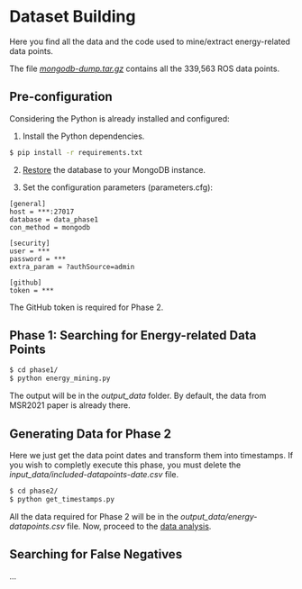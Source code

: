 # Dataset Building	

Here you find all the data and the code used to mine/extract energy-related data points.	

The file [<i>mongodb-dump.tar.gz</i>](./mongodb-dump.tar.gz) contains all the 339,563 ROS data points. 	

## Pre-configuration	

Considering the Python is already installed and configured:	

1) Install the Python dependencies.	

```bash	
$ pip install -r requirements.txt 	
```	

2) [Restore](https://docs.mongodb.com/manual/reference/program/mongorestore/) the database to your MongoDB instance.	

3) Set the configuration parameters (parameters.cfg):	

```	
[general]	
host = ***:27017	
database = data_phase1	
con_method = mongodb	

[security]	
user = ***	
password = ***	
extra_param = ?authSource=admin	

[github]	
token = ***	
```	
The GitHub token is required for Phase 2.	

## Phase 1: Searching for Energy-related Data Points

```bash	
$ cd phase1/	
$ python energy_mining.py	
```	

The output will be in the <i>output_data</i> folder. By default, the data from MSR2021 paper is already there.	

## Generating Data for Phase 2	

Here we just get the data point dates and transform them into timestamps. If you wish to completly execute this phase, you must delete the <i>input_data/included-datapoints-date.csv</i> file.	

```bash	
$ cd phase2/	
$ python get_timestamps.py	
```	

All the data required for Phase 2 will be in the <i>output_data/energy-datapoints.csv</i> file. Now, proceed to the [data analysis](../data_analysis/).

## Searching for False Negatives

...
